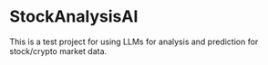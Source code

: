 # StockAnalysisAI
This is a test project for using LLMs for analysis and prediction for stock/crypto market data.
